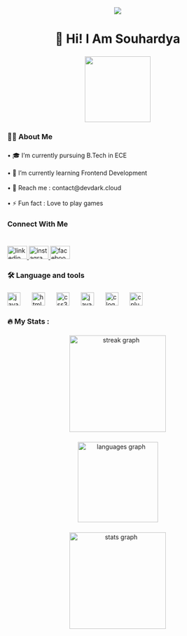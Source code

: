 <div align="center">
  <img src="https://visitor-badge.laobi.icu/badge?page_id=DarkWarrior2003.DarkWarrior2003&"  />
</div>

###

<h1 align="center">💫 Hi! I Am Souhardya</h1>

###

<div align="center">
  <img height="150" src="https://camo.githubusercontent.com/62da68eb62b1e5f175f7d1f0191dd89a653d7908feb22d37d4a0ab07365d6791/68747470733a2f2f6d656469612e67697068792e636f6d2f6d656469612f4d3967624264396e6244724f5475314d71782f67697068792e676966"  />
</div>

###

<h3 align="left">👩‍💻  About Me</h3>

###

<p align="left">• 🎓 I’m currently pursuing B.Tech in ECE<br><br>• 🌱 I’m currently learning Frontend Development<br><br>• 💬 Reach me : contact@devdark.cloud<br><br>• ⚡ Fun fact : Love to play games</p>

###

<h3 align="left">Connect With Me</h3>

###

<br clear="both">

<div align="left">
  <a href="https://linkedin.com/in/souhardya-deb-921578254" target="_blank">
    <img src="https://raw.githubusercontent.com/maurodesouza/profile-readme-generator/master/src/assets/icons/social/linkedin/default.svg" width="45" height="30" alt="linkedin logo"  />
  </a>
  <a href="https://instagram.com/dark_warrior20222" target="_blank">
    <img src="https://raw.githubusercontent.com/maurodesouza/profile-readme-generator/master/src/assets/icons/social/instagram/default.svg" width="45" height="30" alt="instagram logo"  />
  </a>
  <a href="https://www.facebook.com/profile.php?id=100088267092982" target="_blank">
    <img src="https://raw.githubusercontent.com/maurodesouza/profile-readme-generator/master/src/assets/icons/social/facebook/default.svg" width="45" height="30" alt="facebook logo"  />
  </a>
</div>

###

<h3 align="left">🛠 Language and tools</h3>

###

<div align="left">
  <img src="https://skillicons.dev/icons?i=js" height="30" alt="javascript logo"  />
  <img width="18" />
  <img src="https://skillicons.dev/icons?i=html" height="30" alt="html5 logo"  />
  <img width="18" />
  <img src="https://skillicons.dev/icons?i=css" height="30" alt="css3 logo"  />
  <img width="18" />
  <img src="https://skillicons.dev/icons?i=java" height="30" alt="java logo"  />
  <img width="18" />
  <img src="https://skillicons.dev/icons?i=c" height="30" alt="c logo"  />
  <img width="18" />
  <img src="https://skillicons.dev/icons?i=cpp" height="30" alt="cplusplus logo"  />
</div>

###

<h3 align="left">🔥   My Stats :</h3>

###

<div align="center">
  <img src="https://streak-stats.demolab.com?user=DarkWarrior2003&locale=en&mode=daily&theme=dark&hide_border=false&border_radius=5&order=3" height="220" alt="streak graph"  />
</div>

###

<div align="center">
  <img src="https://github-readme-stats.vercel.app/api/top-langs?username=DarkWarrior2003&locale=en&hide_title=false&layout=compact&card_width=320&langs_count=5&theme=dracula&hide_border=false&order=2" height="183" alt="languages graph"  />
</div>

###

<div align="center">
  <img src="https://github-readme-stats.vercel.app/api?username=DarkWarrior2003&count_private=true&show_icons=true&theme=tokyonight" height="220" alt="stats graph"  />
</div>

###
